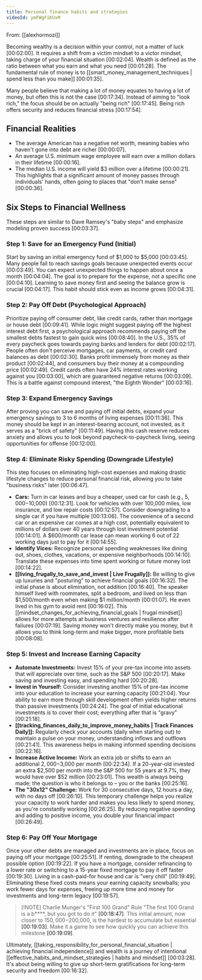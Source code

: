 ```yaml
---
title: Personal finance habits and strategies
videoId: ymFWgFiKUvM
---
```


From: [[alexhormozi]] <br/> 

Becoming wealthy is a decision within your control, not a matter of luck <a class="yt-timestamp" data-t="00:02:00">[00:02:00]</a>. It requires a shift from a victim mindset to a victor mindset, taking charge of your financial situation <a class="yt-timestamp" data-t="00:02:04">[00:02:04]</a>. Wealth is defined as the ratio between what you earn and what you need <a class="yt-timestamp" data-t="00:01:28">[00:01:28]</a>. The fundamental rule of money is to [[smart_money_management_techniques | spend less than you make]] <a class="yt-timestamp" data-t="00:01:35">[00:01:35]</a>.

Many people believe that making a lot of money equates to having a lot of money, but often this is not the case <a class="yt-timestamp" data-t="00:17:34">[00:17:34]</a>. Instead of aiming to "look rich," the focus should be on actually "being rich" <a class="yt-timestamp" data-t="00:17:45">[00:17:45]</a>. Being rich offers security and reduces financial stress <a class="yt-timestamp" data-t="00:17:54">[00:17:54]</a>.

## Financial Realities

*   The average American has a negative net worth, meaning babies who haven't gone into debt are richer <a class="yt-timestamp" data-t="00:00:07">[00:00:07]</a>.
*   An average U.S. minimum wage employee will earn over a million dollars in their lifetime <a class="yt-timestamp" data-t="00:00:16">[00:00:16]</a>.
*   The median U.S. income will yield $3 million over a lifetime <a class="yt-timestamp" data-t="00:00:21">[00:00:21]</a>. This highlights that a significant amount of money passes through individuals' hands, often going to places that "don't make sense" <a class="yt-timestamp" data-t="00:00:36">[00:00:36]</a>.

## Six Steps to Financial Wellness

These steps are similar to Dave Ramsey's "baby steps" and emphasize modeling proven success <a class="yt-timestamp" data-t="00:03:37">[00:03:37]</a>.

### Step 1: Save for an Emergency Fund (Initial)

Start by saving an initial emergency fund of $1,000 to $5,000 <a class="yt-timestamp" data-t="00:03:45">[00:03:45]</a>. Many people fail to reach savings goals because unexpected events occur <a class="yt-timestamp" data-t="00:03:49">[00:03:49]</a>. You can expect unexpected things to happen about once a month <a class="yt-timestamp" data-t="00:04:04">[00:04:04]</a>. The goal is to prepare for the expense, not a specific one <a class="yt-timestamp" data-t="00:04:10">[00:04:10]</a>. Learning to save money first and seeing the balance grow is crucial <a class="yt-timestamp" data-t="00:04:17">[00:04:17]</a>. This habit should stick even as income grows <a class="yt-timestamp" data-t="00:04:31">[00:04:31]</a>.

### Step 2: Pay Off Debt (Psychological Approach)

Prioritize paying off consumer debt, like credit cards, rather than mortgage or house debt <a class="yt-timestamp" data-t="00:09:41">[00:09:41]</a>. While logic might suggest paying off the highest interest debt first, a psychological approach recommends paying off the smallest debts fastest to gain quick wins <a class="yt-timestamp" data-t="00:08:40">[00:08:40]</a>.
In the U.S., 35% of every paycheck goes towards paying banks and lenders for debt <a class="yt-timestamp" data-t="00:02:17">[00:02:17]</a>. People often don't perceive mortgages, car payments, or credit card balances as debt <a class="yt-timestamp" data-t="00:02:30">[00:02:30]</a>. Banks profit immensely from money as their product <a class="yt-timestamp" data-t="00:02:44">[00:02:44]</a>, and consumers buy their money at a compounding price <a class="yt-timestamp" data-t="00:02:49">[00:02:49]</a>. Credit cards often have 24% interest rates working against you <a class="yt-timestamp" data-t="00:03:00">[00:03:00]</a>, which are guaranteed negative returns <a class="yt-timestamp" data-t="00:03:09">[00:03:09]</a>. This is a battle against compound interest, "the Eighth Wonder" <a class="yt-timestamp" data-t="00:03:16">[00:03:16]</a>.

### Step 3: Expand Emergency Savings

After proving you can save and paying off initial debts, expand your emergency savings to 3 to 6 months of living expenses <a class="yt-timestamp" data-t="00:11:36">[00:11:36]</a>. This money should be kept in an interest-bearing account, not invested, as it serves as a "brick of safety" <a class="yt-timestamp" data-t="00:11:49">[00:11:49]</a>. Having this cash reserve reduces anxiety and allows you to look beyond paycheck-to-paycheck living, seeing opportunities for offense <a class="yt-timestamp" data-t="00:12:00">[00:12:00]</a>.

### Step 4: Eliminate Risky Spending (Downgrade Lifestyle)

This step focuses on eliminating high-cost expenses and making drastic lifestyle changes to reduce personal financial risk, allowing you to take "business risks" later <a class="yt-timestamp" data-t="00:06:47">[00:06:47]</a>.

*   **Cars:** Turn in car leases and buy a cheaper, used car for cash (e.g., $5,000-$10,000) <a class="yt-timestamp" data-t="00:12:31">[00:12:31]</a>. Look for vehicles with over 100,000 miles, low insurance, and low repair costs <a class="yt-timestamp" data-t="00:12:57">[00:12:57]</a>. Consider downgrading to a single car if you have multiple <a class="yt-timestamp" data-t="00:13:06">[00:13:06]</a>. The convenience of a second car or an expensive car comes at a high cost, potentially equivalent to millions of dollars over 40 years through lost investment potential <a class="yt-timestamp" data-t="00:14:01">[00:14:01]</a>. A $600/month car lease can mean working 6 out of 22 working days just to pay for it <a class="yt-timestamp" data-t="00:14:55">[00:14:55]</a>.
*   **Identify Vices:** Recognize personal spending weaknesses like dining out, shoes, clothes, vacations, or expensive neighborhoods <a class="yt-timestamp" data-t="00:14:10">[00:14:10]</a>. Translate these expenses into time spent working or future money lost <a class="yt-timestamp" data-t="00:14:22">[00:14:22]</a>.
*   **[[living_frugally_to_save_and_invest | Live Frugally]]:** Be willing to give up luxuries and "posturing" to achieve financial goals <a class="yt-timestamp" data-t="00:16:32">[00:16:32]</a>. The initial phase is about elimination, not addition <a class="yt-timestamp" data-t="00:16:40">[00:16:40]</a>. The speaker himself lived with roommates, split a bedroom, and lived on less than $1,500/month even when making $1 million/month <a class="yt-timestamp" data-t="00:01:07">[00:01:07]</a>. He even lived in his gym to avoid rent <a class="yt-timestamp" data-t="00:16:02">[00:16:02]</a>. This [[mindset_changes_for_achieving_financial_goals | frugal mindset]] allows for more attempts at business ventures and resilience after failures <a class="yt-timestamp" data-t="00:07:19">[00:07:19]</a>. Saving money won't directly make you money, but it allows you to think long-term and make bigger, more profitable bets <a class="yt-timestamp" data-t="00:08:08">[00:08:08]</a>.

### Step 5: Invest and Increase Earning Capacity

*   **Automate Investments:** Invest 15% of your pre-tax income into assets that will appreciate over time, such as the S&P 500 <a class="yt-timestamp" data-t="00:20:17">[00:20:17]</a>. Make saving and investing easy, and spending hard <a class="yt-timestamp" data-t="00:20:28">[00:20:28]</a>.
*   **Invest in Yourself:** Consider investing another 15% of pre-tax income into your education to increase your earning capacity <a class="yt-timestamp" data-t="00:21:04">[00:21:04]</a>. Your ability to earn more through skill development often yields higher returns than passive investments <a class="yt-timestamp" data-t="00:24:24">[00:24:24]</a>. The goal of initial educational investments is to cover their cost; everything after that is "gravy" <a class="yt-timestamp" data-t="00:21:18">[00:21:18]</a>.
*   **[[tracking_finances_daily_to_improve_money_habits | Track Finances Daily]]:** Regularly check your accounts (daily when starting out) to maintain a pulse on your money, understanding inflows and outflows <a class="yt-timestamp" data-t="00:21:41">[00:21:41]</a>. This awareness helps in making informed spending decisions <a class="yt-timestamp" data-t="00:22:16">[00:22:16]</a>.
*   **Increase Active Income:** Work an extra job or shifts to earn an additional $2,000-$3,000 per month <a class="yt-timestamp" data-t="00:22:34">[00:22:34]</a>. If a 20-year-old invested an extra $2,500 per month into the S&P 500 for 55 years at 9.7%, they would have over $52 million <a class="yt-timestamp" data-t="00:23:01">[00:23:01]</a>. This wealth is always being made; the question is who it belongs to – you or the banks <a class="yt-timestamp" data-t="00:25:16">[00:25:16]</a>.
*   **The "30x12" Challenge:** Work for 30 consecutive days, 12 hours a day, with no days off <a class="yt-timestamp" data-t="00:26:10">[00:26:10]</a>. This temporary challenge helps you realize your capacity to work harder and makes you less likely to spend money, as you're constantly working <a class="yt-timestamp" data-t="00:26:25">[00:26:25]</a>. By reducing negative spending and adding to positive income, you double your financial impact <a class="yt-timestamp" data-t="00:26:49">[00:26:49]</a>.

### Step 6: Pay Off Your Mortgage

Once your other debts are managed and investments are in place, focus on paying off your mortgage <a class="yt-timestamp" data-t="00:25:51">[00:25:51]</a>. If renting, downgrade to the cheapest possible option <a class="yt-timestamp" data-t="00:19:22">[00:19:22]</a>. If you have a mortgage, consider refinancing to a lower rate or switching to a 15-year fixed mortgage to pay it off faster <a class="yt-timestamp" data-t="00:19:30">[00:19:30]</a>. Living in a cash-paid-for house and car is "very chill" <a class="yt-timestamp" data-t="00:19:49">[00:19:49]</a>. Eliminating these fixed costs means your earning capacity snowballs; you work fewer days for expenses, freeing up more time and money for investments and long-term legacy <a class="yt-timestamp" data-t="00:19:57">[00:19:57]</a>.

> [!NOTE] Charlie Munger's "First 100 Grand" Rule
> "The first 100 Grand is a b****, but you got to do it" <a class="yt-timestamp" data-t="00:18:47">[00:18:47]</a>. This initial amount, now closer to $150,000-$200,000, is the hardest to accumulate but essential <a class="yt-timestamp" data-t="00:19:03">[00:19:03]</a>. Make it a game to see how quickly you can achieve this milestone <a class="yt-timestamp" data-t="00:19:09">[00:19:09]</a>.

Ultimately, [[taking_responsibility_for_personal_financial_situation | achieving financial independence]] and wealth is a journey of intentional [[effective_habits_and_mindset_strategies | habits and mindset]] <a class="yt-timestamp" data-t="00:03:28">[00:03:28]</a>. It's about being willing to give up short-term gratifications for long-term security and freedom <a class="yt-timestamp" data-t="00:16:32">[00:16:32]</a>.